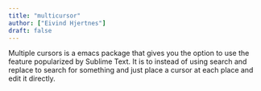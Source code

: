 ```yaml
---
title: "multicursor"
author: ["Eivind Hjertnes"]
draft: false
---
```


Multiple cursors is a emacs package that gives you the option to use the feature popularized by Sublime Text. It is to instead of using search and replace to search for something and just place a cursor at each place and edit it directly.
